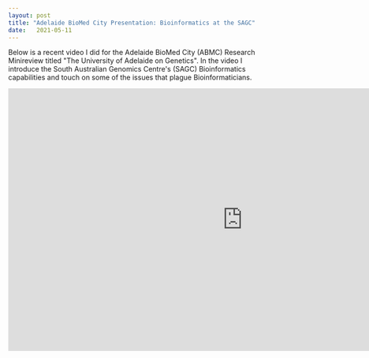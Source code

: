 ```yaml
---
layout: post
title: "Adelaide BioMed City Presentation: Bioinformatics at the SAGC"
date:   2021-05-11
---
```


Below is a recent video I did for the Adelaide BioMed City (ABMC) Research Minireview titled "The University of Adelaide on Genetics".
In the video I introduce the South Australian Genomics Centre's (SAGC) Bioinformatics capabilities and touch on some of the issues that plague Bioinformaticians.


<center><iframe width="950" height="534" src="https://www.youtube.com/embed/lz6RoHNNJEw" title="YouTube video player" frameborder="0" allow="accelerometer; autoplay; clipboard-write; encrypted-media; gyroscope; picture-in-picture" allowfullscreen></iframe></center>

